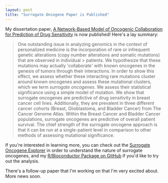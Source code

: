```yaml
---
layout: post
title: "Surrogate Oncogene Paper is Published"
---
```

My dissertation paper, [A Network-Based Model of Oncogenic Collaboration for Prediction of Drug Sensitivity](http://journal.frontiersin.org/article/10.3389/fgene.2015.00341/abstract) is now published! Here's a lay summary:

>One outstanding issue in analyzing genomics in the context of personalized medicine is the incorporation of rare
>or infrequent genetic alterations (copy number alterations and somatic mutations) that are observed in individual > patients. We hypothesize that these mutations may actually 'collaborate' with known oncogenes in the genesis of
> tumors through their interactions. In order to show this effect, we assess whether these interacting rare
> mutations cluster around known oncogenes and assess these mutational clusters, which we term *surrogate
> oncogenes*. We assess their statistical significance using a simple model of mutation. We show that surrogate
> oncogenes are predictive of drug sensitivity in breast cancer cell lines. Additionally, they are prevalent in
> three different cancer cohorts (Breast, Glioblastoma, and Bladder Cancer) from The Cancer Genome Atlas. Within
> the Breast Cancer and Bladder Cancer populations, surrogate oncogenes are predictive of overall patient
> survival. The chief strength of the surrogate oncogene approach is that it can be run at a single-patient
> level in comparison to other methods of assessing mutational significance.

If you're interested in learning more, you can check out the [Surrogate Oncogene Explorer](https://tladeras.shinyapps.io/surrogateShiny/) in order to understand the nature of surrogate oncogenes, and my [R/Bioconductor Package on GitHub](https://github.com/laderast/surrogateMutation) if you'd like to try out the analysis.

There's a follow-up paper that I'm working on that I'm very excited about. More news soon.
